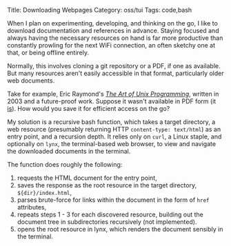 Title: Downloading Webpages
Category: oss/tui
Tags: code,bash

When I plan on experimenting, developing, and thinking on the go, I like to download documentation and references in advance. Staying focused and always having the necessary resources on hand is far more productive than constantly prowling for the next WiFi connection, an often sketchy one at that, or being offline entirely.

Normally, this involves cloning a git repository or a PDF, if one as available. But many resources aren't easily accessible in that format, particularly older web documents. 

Take for example, Eric Raymond's [_The Art of Unix Programming_](https://homepage.cs.uri.edu/~thenry/resources/unix_art), written in 2003 and a future-proof work. Suppose it wasn't available in PDF form (it [is](https://www.catb.org/esr/writings/taoup/html/graphics/taoup.pdf)). How would you save it for efficient access on the go?

My solution is a recursive bash function, which takes a target directory, a web resource (presumably returning HTTP <code class="bash inline">content-type: text/html</code>) as an entry point, and a recursion depth. It relies only on <code class="bash inline">curl</code>, a Linux staple, and optionally on <code class="bash inline">lynx</code>, the terminal-based web browser, to view and navigate the downloaded documents in the terminal. 

The function does roughly the following: 

1. requests the HTML document for the entry point, 
2. saves the response as the root resource in the target directory, <code class="bash inline">${dir}/index.html</code>,
3. parses brute-force for links within the document in the form of <code class="html inline">href</code> attributes, 
4. repeats steps 1 - 3 for each discovered resource, building out the document tree in subdirectories recursively (not implemented).
5. opens the root resource in lynx, which renders the document sensibly in the terminal.

<pre><code class="bash" id="sitedl"></code></pre>

<script>

highlightInlineCode();

fetchAndHighlightCodeElement({
        elementId: "sitedl",
        fileUrl: "https://raw.githubusercontent.com/rwev/evix/master/.bash/functions/web",
        startLine: 2,
        endLine: 32,
        filterPrefix: "#",
        removeEmptyLines: true
                });
                
</script>



